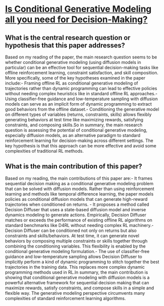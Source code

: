 # [Is Conditional Generative Modeling all you need for Decision-Making?](https://arxiv.org/abs/2211.15657)

## What is the central research question or hypothesis that this paper addresses?

Based on my reading of the paper, the main research question seems to be whether conditional generative modeling (using diffusion models in particular) can be an effective tool for sequential decision-making tasks like offline reinforcement learning, constraint satisfaction, and skill composition. More specifically, some of the key hypotheses examined in the paper include:- Framing offline RL as conditional generative modeling of trajectories rather than dynamic programming can lead to effective policies without needing complex heuristics like in standard offline RL approaches.- Using classifier-free guidance and low-temperature sampling with diffusion models can serve as an implicit form of dynamic programming to extract good behaviors from the offline dataset.- Conditioning the generative model on different types of variables (returns, constraints, skills) allows flexibly generating behaviors at test time like maximizing rewards, satisfying constraints, and composing skills.So in summary, the main research question is assessing the potential of conditional generative modeling, especially diffusion models, as an alternative paradigm to standard reinforcement learning for decision-making across different settings. The key hypothesis is that this approach can be more effective and avoid some complexities of traditional RL methods.


## What is the main contribution of this paper?

Based on my reading, the main contributions of this paper are:- It frames sequential decision making as a conditional generative modeling problem that can be solved with diffusion models. Rather than using reinforcement learning and methods like temporal difference learning, the paper models policies as conditional diffusion models that can generate high-reward trajectories when conditioned on returns. - It proposes a method called Decision Diffuser that uses a state-based diffusion model and inverse dynamics modeling to generate actions. Empirically, Decision Diffuser matches or exceeds the performance of existing offline RL algorithms on standard benchmarks like D4RL without needing complex RL machinery.- Decision Diffuser can be conditioned not only on returns but also constraints and skills/behaviors. At test time, it can generate novel behaviors by composing multiple constraints or skills together through combining the conditioning variables. This flexibility is enabled by the conditional generative modeling formulation.- The use of classifier-free guidance and low-temperature sampling allows Decision Diffuser to implicitly perform a kind of dynamic programming to stitch together the best trajectories in the training data. This replaces more complex dynamic programming methods used in RL.In summary, the main contribution is showing that conditional generative modeling with diffusion models is a powerful alternative framework for sequential decision making that can maximize rewards, satisfy constraints, and compose skills in a simple and flexible way. The generative modeling perspective circumvents many complexities of standard reinforcement learning algorithms.
